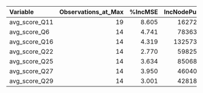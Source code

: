 |Variable      | Observations_at_Max| %IncMSE| IncNodePurity| Importance_Rank| Baseline_Value| Required_Increase|
|:-------------|-------------------:|-------:|-------------:|---------------:|--------------:|-----------------:|
|avg_score_Q11 |                  19|   8.605|      16272.17|               1|         65.131|              16.5|
|avg_score_Q6  |                  14|   4.741|      78363.37|               2|         65.516|              16.0|
|avg_score_Q16 |                  14|   4.319|     132573.63|               3|         69.430|              12.5|
|avg_score_Q22 |                  14|   2.770|      59825.38|               7|         65.545|              16.0|
|avg_score_Q25 |                  14|   3.634|      85068.16|               5|         67.971|              14.0|
|avg_score_Q27 |                  14|   3.950|      46040.17|               4|         68.369|              13.5|
|avg_score_Q29 |                  14|   3.001|      42818.55|               6|         65.016|              16.5|
